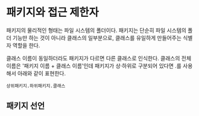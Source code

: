 # 패키지와 접근 제한자
패키지의 물리적인 형태는 파일 시스템의 폴더이다. 패키지는 단순히 파일 시스템의 폴더 기능만 하는 것이 아니라 클래스의 일부분으로, 클래스를 유일하게 만들어주는 식별자 역할을 한다.

클래스 이름이 동일하더라도 패키지가 다르면 다른 클래스로 인식한다. 클래스의 전체 이름은 '패키지 이름 + 클래스 이름'인데 패키지가 상·하위로 구분되어 있다면 .를 사용해서 아래와 같이 표현한다.

```상위패키지.하위패키지.클래스```

## 패키지 선언
